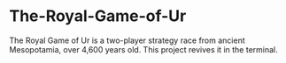 # The-Royal-Game-of-Ur
The Royal Game of Ur is a two-player strategy race from ancient Mesopotamia, over 4,600 years old. This project revives it in the terminal.
